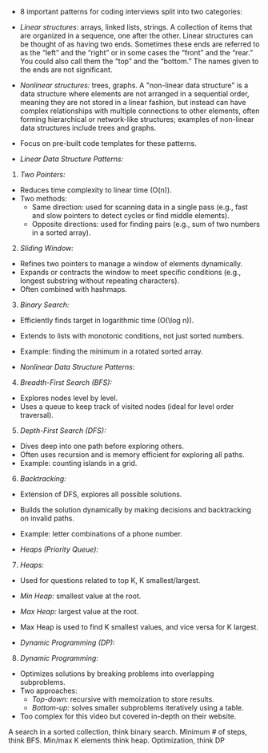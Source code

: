 
- 8 important patterns for coding interviews split into two categories:

- *Linear structures:* arrays, linked lists, strings.
A collection of items that are organized in a sequence, one after the other. 
Linear structures can be thought of as having two ends. Sometimes these ends are referred to as the “left” and the “right” or in some cases the “front” and the “rear.” You could also call them the “top” and the “bottom.” The names given to the ends are not significant.

- *Nonlinear structures:* trees, graphs.
A "non-linear data structure" is a data structure where elements are not arranged in a sequential order, meaning they are not stored in a linear fashion, but instead can have complex relationships with multiple connections to other elements, often forming hierarchical or network-like structures; examples of non-linear data structures include trees and graphs.
- Focus on pre-built code templates for these patterns.

- *Linear Data Structure Patterns:*
1. *Two Pointers:*
 - Reduces time complexity to linear time \(O(n)\).
 - Two methods:
   - Same direction: used for scanning data in a single pass (e.g., fast and slow pointers to detect cycles or find middle elements).
   - Opposite directions: used for finding pairs (e.g., sum of two numbers in a sorted array).
2. *Sliding Window:*
 - Refines two pointers to manage a window of elements dynamically.
 - Expands or contracts the window to meet specific conditions (e.g., longest substring without repeating characters).
 - Often combined with hashmaps.
3. *Binary Search:*
 - Efficiently finds target in logarithmic time \(O(\log n)\).
 - Extends to lists with monotonic conditions, not just sorted numbers.
 - Example: finding the minimum in a rotated sorted array.

- *Nonlinear Data Structure Patterns:*
4. *Breadth-First Search (BFS):*
 - Explores nodes level by level.
 - Uses a queue to keep track of visited nodes (ideal for level order traversal).
5. *Depth-First Search (DFS):*
 - Dives deep into one path before exploring others.
 - Often uses recursion and is memory efficient for exploring all paths.
 - Example: counting islands in a grid.
6. *Backtracking:*
 - Extension of DFS, explores all possible solutions.
 - Builds the solution dynamically by making decisions and backtracking on invalid paths.
 - Example: letter combinations of a phone number.

- *Heaps (Priority Queue):*
7. *Heaps:*
 - Used for questions related to top K, K smallest/largest.
 - *Min Heap:* smallest value at the root.
 - *Max Heap:* largest value at the root.
 - Max Heap is used to find K smallest values, and vice versa for K largest.

- *Dynamic Programming (DP):*
8. *Dynamic Programming:*
 - Optimizes solutions by breaking problems into overlapping subproblems.
 - Two approaches:
   - *Top-down:* recursive with memoization to store results.
   - *Bottom-up:* solves smaller subproblems iteratively using a table.
 - Too complex for this video but covered in-depth on their website.


A search in a sorted collection, think binary search. Minimum # of steps, think BFS. Min/max K elements think heap. Optimization, think DP
